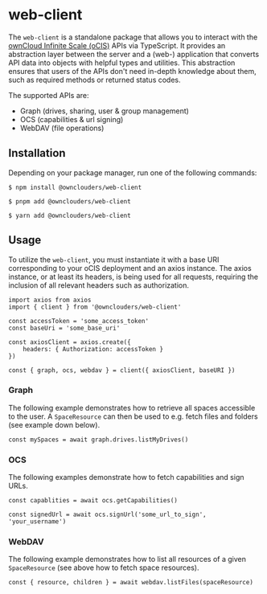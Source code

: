 # web-client

The `web-client` is a standalone package that allows you to interact with the [ownCloud Infinite Scale (oCIS)](https://github.com/owncloud/ocis/) APIs via TypeScript. It provides an abstraction layer between the server and a (web-) application that converts API data into objects with helpful types and utilities. This abstraction ensures that users of the APIs don't need in-depth knowledge about them, such as required methods or returned status codes.

The supported APIs are:

- Graph (drives, sharing, user & group management)
- OCS (capabilities & url signing)
- WebDAV (file operations)

## Installation

Depending on your package manager, run one of the following commands:

```
$ npm install @ownclouders/web-client

$ pnpm add @ownclouders/web-client

$ yarn add @ownclouders/web-client
```

## Usage

To utilize the `web-client`, you must instantiate it with a base URI corresponding to your oCIS deployment and an axios instance. The axios instance, or at least its headers, is being used for all requests, requiring the inclusion of all relevant headers such as authorization.

```
import axios from axios
import { client } from '@ownclouders/web-client'

const accessToken = 'some_access_token'
const baseUri = 'some_base_uri'

const axiosClient = axios.create({
	headers: { Authorization: accessToken }
})

const { graph, ocs, webdav } = client({ axiosClient, baseURI })
```

### Graph

The following example demonstrates how to retrieve all spaces accessible to the user. A `SpaceResource` can then be used to e.g. fetch files and folders (see example down below).

```
const mySpaces = await graph.drives.listMyDrives()
```

### OCS

The following examples demonstrate how to fetch capabilities and sign URLs.

```
const capablities = await ocs.getCapabilities()

const signedUrl = await ocs.signUrl('some_url_to_sign', 'your_username')
```

### WebDAV

The following example demonstrates how to list all resources of a given `SpaceResource` (see above how to fetch space resources).

```
const { resource, children } = await webdav.listFiles(spaceResource)
```
